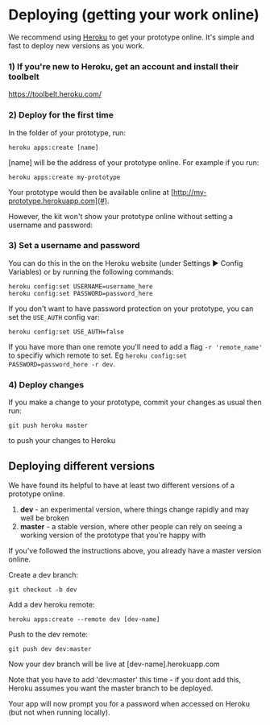 # Deploying (getting your work online)

We recommend using [Heroku](http://wwww.heroku.com) to get your prototype online. It's simple and fast to deploy new versions as you work.

### 1) If you're new to Heroku, get an account and install their toolbelt

https://toolbelt.heroku.com/

### 2) Deploy for the first time

In the folder of your prototype, run:

`heroku apps:create [name]`

[name] will be the address of your prototype online. For example if you run:

`heroku apps:create my-prototype`

Your prototype would then be available online at [http://my-prototype.herokuapp.com](#).

However, the kit won't show your prototype online without setting a username and password:

### 3) Set a username and password

You can do this in the on the Heroku website (under Settings ▶ Config Variables) or by running the following commands:

```
heroku config:set USERNAME=username_here
heroku config:set PASSWORD=password_here
```
If you don't want to have password protection on your prototype, you can set the `USE_AUTH` config var:
```
heroku config:set USE_AUTH=false
```
If you have more than one remote you'll need to add a flag `-r 'remote_name'` to specifiy which remote to set. Eg `heroku config:set PASSWORD=password_here -r dev`.

### 4) Deploy changes

If you make a change to your prototype, commit your changes as usual then run:

`git push heroku master`

to push your changes to Heroku

## Deploying different versions

We have found its helpful to have at least two different versions of a prototype online.

1. **dev** - an experimental version, where things change rapidly and may well be broken
2. **master** - a stable version, where other people can rely on seeing a working version of the prototype that you're happy with

If you've followed the instructions above, you already have a master version online.

Create a dev branch:

`git checkout -b dev`

Add a dev heroku remote:

`heroku apps:create --remote dev [dev-name]`

Push to the dev remote:

`git push dev dev:master`

Now your dev branch will be live at [dev-name].herokuapp.com

Note that you have to add 'dev:master' this time - if you dont add this, Heroku assumes you want the master branch to be deployed.

Your app will now prompt you for a password when accessed on Heroku (but not when running locally).

